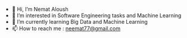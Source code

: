 - 👋 Hi, I’m Nemat Aloush
- 👀 I’m interested in Software Engineering tasks and Machine Learning 
- 🌱 I’m currently learning Big Data and Machine Learning
- 📫 How to reach me : neemat77@gmail.com

<!---
neematAllosh/neematAllosh is a ✨ special ✨ repository because its `README.md` (this file) appears on your GitHub profile.
You can click the Preview link to take a look at your changes.
--->
